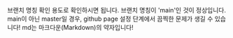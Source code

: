 브랜치 명칭 확인 용도로 확인하시면 됩니다.
브랜치 명칭이 'main'인 것이 정상입니다.
main이 아닌 master일 경우, github page 설정 단계에서 끔찍한 문제가 생길 수 있습니다!
md는 마크다운(Markdown)의 약자입니다!
